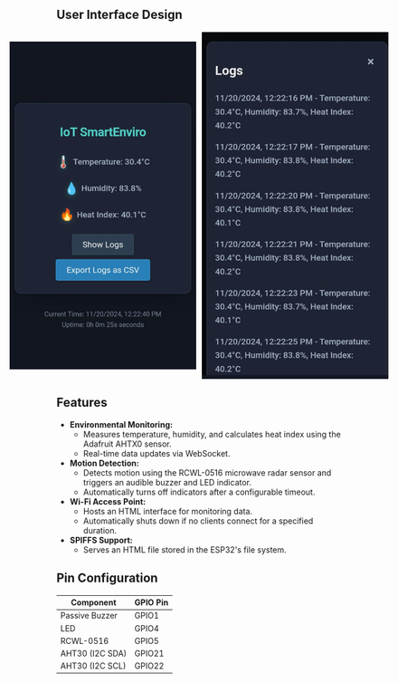 ## User Interface Design
<div style="display: flex; justify-content: center; align-items: center; gap: 10px;">
  <img src="./UI/UI.jpg" alt="Home" width="330">
  <img src="./UI/UII.jpg" alt="Logs" width="330">
</div>

## Features
- **Environmental Monitoring:**
  - Measures temperature, humidity, and calculates heat index using the Adafruit AHTX0 sensor.
  - Real-time data updates via WebSocket.
- **Motion Detection:**
  - Detects motion using the RCWL-0516 microwave radar sensor and triggers an audible buzzer and LED indicator.
  - Automatically turns off indicators after a configurable timeout.
- **Wi-Fi Access Point:**
  - Hosts an HTML interface for monitoring data.
  - Automatically shuts down if no clients connect for a specified duration.
- **SPIFFS Support:**
  - Serves an HTML file stored in the ESP32's file system.

## Pin Configuration
| Component        | GPIO Pin |
|-------------------|----------|
| Passive Buzzer    | GPIO1    |
| LED               | GPIO4    |
| RCWL-0516         | GPIO5    |
| AHT30 (I2C SDA)   | GPIO21   |
| AHT30 (I2C SCL)   | GPIO22   |
